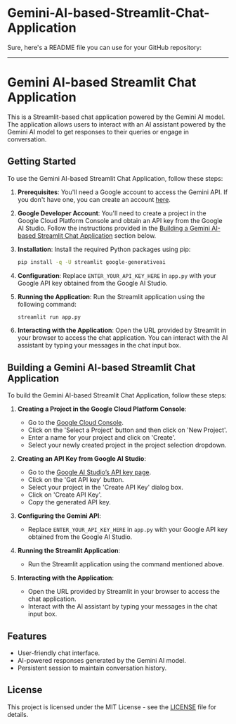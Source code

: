 # Gemini-AI-based-Streamlit-Chat-Application
Sure, here's a README file you can use for your GitHub repository:

---

# Gemini AI-based Streamlit Chat Application

This is a Streamlit-based chat application powered by the Gemini AI model. The application allows users to interact with an AI assistant powered by the Gemini AI model to get responses to their queries or engage in conversation.

## Getting Started

To use the Gemini AI-based Streamlit Chat Application, follow these steps:

1. **Prerequisites**: You'll need a Google account to access the Gemini API. If you don't have one, you can create an account [here](https://accounts.google.com/SignUp).

2. **Google Developer Account**: You'll need to create a project in the Google Cloud Platform Console and obtain an API key from the Google AI Studio. Follow the instructions provided in the [Building a Gemini AI-based Streamlit Chat Application](#building-a-gemini-ai-based-streamlit-chat-application) section below.

3. **Installation**: Install the required Python packages using pip:
    ```bash
    pip install -q -U streamlit google-generativeai
    ```

4. **Configuration**: Replace `ENTER_YOUR_API_KEY_HERE` in `app.py` with your Google API key obtained from the Google AI Studio.

5. **Running the Application**: Run the Streamlit application using the following command:
    ```bash
    streamlit run app.py
    ```

6. **Interacting with the Application**: Open the URL provided by Streamlit in your browser to access the chat application. You can interact with the AI assistant by typing your messages in the chat input box.

## Building a Gemini AI-based Streamlit Chat Application

To build the Gemini AI-based Streamlit Chat Application, follow these steps:

1. **Creating a Project in the Google Cloud Platform Console**: 
   - Go to the [Google Cloud Console](https://console.cloud.google.com/).
   - Click on the 'Select a Project' button and then click on 'New Project'.
   - Enter a name for your project and click on 'Create'.
   - Select your newly created project in the project selection dropdown.

2. **Creating an API Key from Google AI Studio**:
   - Go to the [Google AI Studio’s API key page](https://aistudio.google.com/app/apikey).
   - Click on the 'Get API key' button.
   - Select your project in the 'Create API Key' dialog box.
   - Click on 'Create API Key'.
   - Copy the generated API key.

3. **Configuring the Gemini API**:
   - Replace `ENTER_YOUR_API_KEY_HERE` in `app.py` with your Google API key obtained from the Google AI Studio.

4. **Running the Streamlit Application**:
   - Run the Streamlit application using the command mentioned above.

5. **Interacting with the Application**:
   - Open the URL provided by Streamlit in your browser to access the chat application.
   - Interact with the AI assistant by typing your messages in the chat input box.

## Features

- User-friendly chat interface.
- AI-powered responses generated by the Gemini AI model.
- Persistent session to maintain conversation history.

## License

This project is licensed under the MIT License - see the [LICENSE](LICENSE) file for details.
